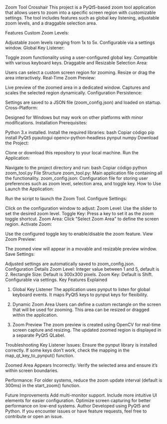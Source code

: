 Zoom Tool Crosshair
This project is a PyQt5-based zoom tool application that allows users to zoom into a specific screen region with customizable settings. The tool includes features such as global key listening, adjustable zoom levels, and a draggable selection area.

Features
Custom Zoom Levels:

Adjustable zoom levels ranging from 1x to 5x.
Configurable via a settings window.
Global Key Listener:

Toggle zoom functionality using a user-configured global key.
Compatible with various keyboard keys.
Draggable and Resizable Selection Area:

Users can select a custom screen region for zooming.
Resize or drag the area interactively.
Real-Time Zoom Preview:

Live preview of the zoomed area in a dedicated window.
Captures and scales the selected region dynamically.
Configuration Persistence:

Settings are saved to a JSON file (zoom_config.json) and loaded on startup.
Cross-Platform:

Designed for Windows but may work on other platforms with minor modifications.
Installation
Prerequisites:

Python 3.x installed.
Install the required libraries:
bash
Copiar código
pip install PyQt5 pyautogui opencv-python-headless pynput numpy
Download the Project:

Clone or download this repository to your local machine.
Run the Application:

Navigate to the project directory and run:
bash
Copiar código
python zoom_tool.py
File Structure
zoom_tool.py: Main application file containing all the functionality.
zoom_config.json: Configuration file for storing user preferences such as zoom level, selection area, and toggle key.
How to Use
Launch the Application:

Run the script to launch the Zoom Tool.
Configure Settings:

Click on the configuration window to adjust:
Zoom Level: Use the slider to set the desired zoom level.
Toggle Key: Press a key to set it as the zoom toggle shortcut.
Zoom Area: Click "Select Zoom Area" to define the screen region.
Activate Zoom:

Use the configured toggle key to enable/disable the zoom feature.
View Zoom Preview:

The zoomed view will appear in a movable and resizable preview window.
Save Settings:

Adjusted settings are automatically saved to zoom_config.json.
Configuration Details
Zoom Level: Integer value between 1 and 5, default is 2.
Rectangle Size: Default is 300x300 pixels.
Zoom Key: Default is Shift. Configurable via settings.
Key Features Explained
1. Global Key Listener
The application uses pynput to listen for global keyboard events. It maps PyQt5 keys to pynput keys for flexibility.

2. Dynamic Zoom Area
Users can define a custom rectangle on the screen that will be used for zooming. This area can be resized or dragged within the application.

3. Zoom Preview
The zoom preview is created using OpenCV for real-time screen capture and resizing. The updated zoomed region is displayed in a separate PyQt5 QLabel.

Troubleshooting
Key Listener Issues: Ensure the pynput library is installed correctly. If some keys don’t work, check the mapping in the map_qt_key_to_pynput() function.

Zoomed Area Appears Incorrectly: Verify the selected area and ensure it’s within screen boundaries.

Performance: For older systems, reduce the zoom update interval (default is 300ms) in the start_zoom() function.

Future Improvements
Add multi-monitor support.
Include more intuitive UI elements for easier configuration.
Optimize screen capturing for better performance on low-end systems.
Author
Developed using PyQt5 and Python. If you encounter issues or have feature requests, feel free to contribute or open an issue.
